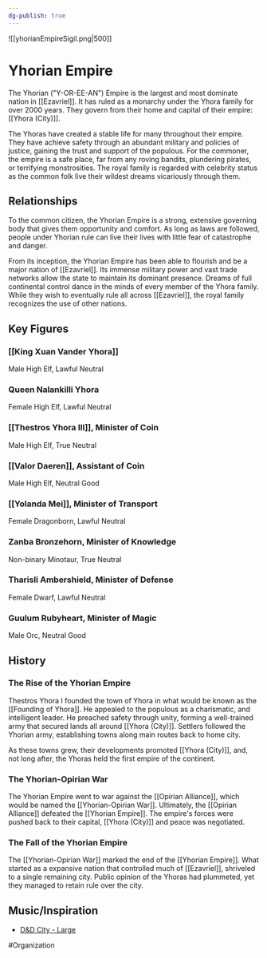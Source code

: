 ```yaml
---
dg-publish: true
---
```


![[yhorianEmpireSigil.png|500]]
# Yhorian Empire
The Yhorian ("Y-OR-EE-AN") Empire is the largest and most dominate nation in [[Ezavriel]]. It has ruled as a monarchy under the Yhora family for over 2000 years. They govern from their home and capital of their empire: [[Yhora (City)]].

The Yhoras have created a stable life for many throughout their empire. They have achieve safety through an abundant military and policies of justice, gaining the trust and support of the populous. For the commoner, the empire is a safe place, far from any roving bandits, plundering pirates, or terrifying monstrosities. The royal family is regarded with celebrity status as the common folk live their wildest dreams vicariously through them. 

## Relationships
To the common citizen, the Yhorian Empire is a strong, extensive governing body that gives them opportunity and comfort. As long as laws are followed, people under Yhorian rule can live their lives with little fear of catastrophe and danger.  

From its inception, the Yhorian Empire has been able to flourish and be a major nation of [[Ezavriel]]. Its immense military power and vast trade networks allow the state to maintain its dominant presence. Dreams of full continental control dance in the minds of every member of the Yhora family. While they wish to eventually rule all across [[Ezavriel]], the royal family recognizes the use of other nations. 

## Key Figures
### [[King Xuan Vander Yhora]]
Male High Elf, Lawful Neutral

### Queen Nalankilli Yhora
Female High Elf, Lawful Neutral

### [[Thestros Yhora III]], Minister of Coin
Male High Elf, True Neutral

### [[Valor Daeren]], Assistant of Coin
Male High Elf, Neutral Good

### [[Yolanda Mei]], Minister of Transport 
Female Dragonborn, Lawful Neutral

### Zanba Bronzehorn, Minister of Knowledge 
Non-binary Minotaur, True Neutral

### Tharisli Ambershield, Minister of Defense 
Female Dwarf, Lawful Neutral

### Guulum Rubyheart, Minister of Magic 
Male Orc, Neutral Good

## History
### The Rise of the Yhorian Empire
Thestros Yhora I founded the town of Yhora in what would be known as the [[Founding of Yhora]]. He appealed to the populous as a charismatic, and intelligent leader. He preached safety through unity, forming a well-trained army that secured lands all around [[Yhora (City)]]. Settlers followed the Yhorian army, establishing towns along main routes back to home city. 

As these towns grew, their developments promoted [[Yhora (City)]], and, not long after, the Yhoras held the first empire of the continent.  

### The Yhorian-Opirian War
The Yhorian Empire went to war against the [[Opirian Alliance]], which would be named the [[Yhorian-Opirian War]]. Ultimately, the [[Opirian Alliance]] defeated  the [[Yhorian Empire]]. The empire's forces were pushed back to their capital, [[Yhora (City)]] and peace was negotiated. 

### The Fall of the Yhorian Empire 
The [[Yhorian-Opirian War]] marked the end of the [[Yhorian Empire]]. What started as a expansive nation that controlled much of [[Ezavriel]], shriveled to a single remaining city. Public opinion of the Yhoras had plummeted, yet they managed to retain rule over the city. 

## Music/Inspiration
- [D&D City - Large](https://open.spotify.com/playlist/7o7UIC832EqZz74GB1grEt)

#Organization